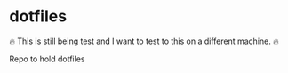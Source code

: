 # dotfiles

🔥 This is still being test and I want to test to this on a different machine. 🔥

Repo to hold dotfiles 
